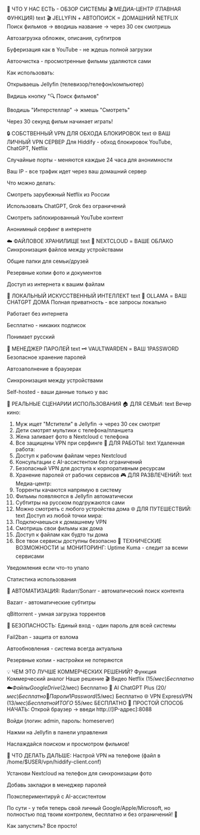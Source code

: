 🎯 ЧТО У НАС ЕСТЬ - ОБЗОР СИСТЕМЫ
🎬 МЕДИА-ЦЕНТР (ГЛАВНАЯ ФУНКЦИЯ)
text
🎬 JELLYFIN + АВТОПОИСК = ДОМАШНИЙ NETFLIX
Поиск фильмов → вводишь название → через 30 сек смотришь

Автозагрузка обложек, описания, субтитров

Буферизация как в YouTube - не ждешь полной загрузки

Автоочистка - просмотренные фильмы удаляются сами

Как использовать:

Открываешь Jellyfin (телевизор/телефон/компьютер)

Видишь кнопку "🔍 Поиск фильмов"

Вводишь "Интерстеллар" → жмешь "Смотреть"

Через 30 секунд фильм начинает играть!

🔒 СОБСТВЕННЫЙ VPN ДЛЯ ОБХОДА БЛОКИРОВОК
text
🌐 ВАШ ЛИЧНЫЙ VPN СЕРВЕР
Для Hiddify - обход блокировок YouTube, ChatGPT, Netflix

Случайные порты - меняются каждые 24 часа для анонимности

Ваш IP - все трафик идет через ваш домашний сервер

Что можно делать:

Смотреть зарубежный Netflix из России

Использовать ChatGPT, Grok без ограничений

Смотреть заблокированный YouTube контент

Анонимный серфинг в интернете

☁️ ФАЙЛОВОЕ ХРАНИЛИЩЕ
text
📁 NEXTCLOUD = ВАШЕ ОБЛАКО
Синхронизация файлов между устройствами

Общие папки для семьи/друзей

Резервные копии фото и документов

Доступ из интернета к вашим файлам

🤖 ЛОКАЛЬНЫЙ ИСКУССТВЕННЫЙ ИНТЕЛЛЕКТ
text
🧠 OLLAMA = ВАШ CHATGPT ДОМА
Полная приватность - все запросы локально

Работает без интернета

Бесплатно - никаких подписок

Понимает русский

🔐 МЕНЕДЖЕР ПАРОЛЕЙ
text
🗝️ VAULTWARDEN = ВАШ 1PASSWORD
Безопасное хранение паролей

Автозаполнение в браузерах

Синхронизация между устройствами

Self-hosted - ваши данные только у вас

🚀 РЕАЛЬНЫЕ СЦЕНАРИИ ИСПОЛЬЗОВАНИЯ
🏠 ДЛЯ СЕМЬИ:
text
Вечер кино: 
1. Муж ищет "Мстители" в Jellyfin → через 30 сек смотрят
2. Дети смотрят мультики с телефона/планшета  
3. Жена заливает фото в Nextcloud с телефона
4. Все защищены VPN при серфинге
💼 ДЛЯ РАБОТЫ:
text
Удаленная работа:
1. Доступ к рабочим файлам через Nextcloud
2. Консультации с AI-ассистентом без ограничений
3. Безопасный VPN для доступа к корпоративным ресурсам
4. Хранение паролей от рабочих сервисов
🎮 ДЛЯ РАЗВЛЕЧЕНИЙ:
text
Медиа-центр:
1. Торренты качаются напрямую в систему
2. Фильмы появляются в Jellyfin автоматически
3. Субтитры на русском подгружаются сами
4. Можно смотреть с любого устройства дома
🌐 ДЛЯ ПУТЕШЕСТВИЙ:
text
Доступ из любой точки мира:
1. Подключаешься к домашнему VPN
2. Смотришь свои фильмы как дома
3. Доступ к файлам как будто ты дома
4. Все твои сервисы доступны безопасно
🔧 ТЕХНИЧЕСКИЕ ВОЗМОЖНОСТИ
📊 МОНИТОРИНГ:
Uptime Kuma - следит за всеми сервисами

Уведомления если что-то упало

Статистика использования

🔄 АВТОМАТИЗАЦИЯ:
Radarr/Sonarr - автоматический поиск контента

Bazarr - автоматические субтитры

qBittorrent - умная загрузка торрентов

🔐 БЕЗОПАСНОСТЬ:
Единый вход - один пароль для всей системы

Fail2ban - защита от взлома

Автообновления - система всегда актуальна

Резервные копии - настройки не потеряются

💡 ЧЕМ ЭТО ЛУЧШЕ КОММЕРЧЕСКИХ РЕШЕНИЙ?
Функция	Коммерческий аналог	Наше решение
🎬 Видео	Netflix ($15/мес)	Бесплатно
☁️ Файлы	Google Drive ($2/мес)	Бесплатно
🧠 AI	ChatGPT Plus ($20/мес)	Бесплатно
🔐 Пароли	1Password ($5/мес)	Бесплатно
🌐 VPN	ExpressVPN ($13/мес)	Бесплатно
ИТОГО	~$55/мес	БЕСПЛАТНО
🎯 ПРОСТОЙ СПОСОБ НАЧАТЬ:
Открой браузер → введи http://[IP-адрес]:8088

Войди (логин: admin, пароль: homeserver)

Нажми на Jellyfin в панели управления

Наслаждайся поиском и просмотром фильмов!

🔄 ЧТО ДЕЛАТЬ ДАЛЬШЕ:
Настрой VPN на телефоне (файл в /home/$USER/vpn/hiddify-client.conf)

Установи Nextcloud на телефон для синхронизации фото

Добавь закладки в менеджер паролей

Поэкспериментируй с AI-ассистентом

По сути - у тебя теперь свой личный Google/Apple/Microsoft, но полностью под твоим контролем, бесплатно и без ограничений! 🚀






Как запустить? Все просто!
